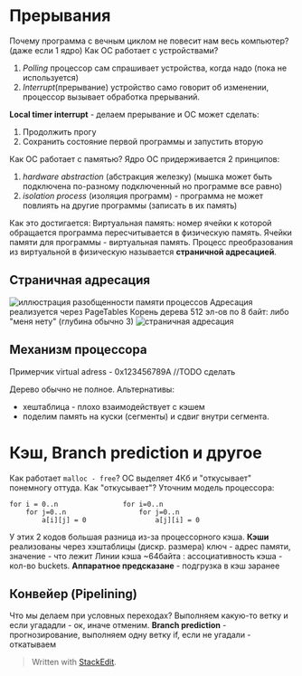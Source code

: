# Прерывания
Почему программа с вечным циклом не повесит нам весь компьютер? (даже если 1 ядро)
Как ОС работает с устройствами?
1. _Polling_ процессор сам спрашивает устройства, когда надо (пока не используется)
2. _Interrupt_(прерывание) устройство само говорит об изменении, процессор вызывает обработка прерываний.

**Local timer interrupt** - делаем прерывание и ОС может сделать:
1. Продолжить прогу
2. Сохранить состояние первой программы и запустить вторую

Как ОС работает с памятью? Ядро ОС придерживается 2 принципов:
1. _hardware abstraction_ (абстракция железку) (мышка может быть подключена по-разному подключенный но программе все равно)
2. _isolation process_ (изоляция программ) - программа не может повлиять на другие программы (записать в их память)

Как это достигается:
Виртуальная память: номер ячейки к которой обращается программа пересчитывается в физическую память.
Ячейки памяти для программы - виртуальная память.
Процесс преобразования из виртуальной в физическую называется **страничной адресацией**.
## Страничная адресация
![иллюстрация разобщенности памяти процессов](https://lh3.googleusercontent.com/3bjis4tFuLLCGRN9sWvT--CDxBqX90ePws2PA10Z4dAEFjZoQ20rPxe9TD9CwHecKRbxU5wH1a9N)
Адресация реализуется через PageTables
Корень дерева 512 эл-ов по 8 байт: либо "меня нету" (глубина обычно 3)
![страничная адресация](https://lh3.googleusercontent.com/Ab3UYTM8rGYbDegvJgYfX0dwrEud8KBbuFzydkEnW-knxajrZrc0kdqI5hWLzacxnyVn51DxOMwl)
## Механизм процессора
Примерчик 
virtual adress - 0x123456789A
//TODO сделать

Дерево обычно не полное.
Альтернативы:
* хештаблица - плохо взаимодействует с кэшем
* поделим память на куски (сегменты) и сдвиг внутри сегмента.

# Кэш, Branch prediction и другое
Как работает `malloc - free`? ОС выделяет 4Кб и "откусывает" понемногу оттуда. Как "откусывает"?
Уточним модель процессора:
```
for i = 0..n				for i=0..n
	for j=0..n					for j=0..n
		a[i][j] = 0 				a[j][i] = 0
```
У этих 2 кодов большая разница из-за процессорного кэша.
**Кэши** реализованы через хэштаблицы (дискр. размера) ключ - адрес памяти, значение - что лежит
Линии кэша ~64байта : ассоциативность кэша - кол-во buckets.
**Аппаратное предсказане** - подгрузка в кэш заранее
## Конвейер (Pipelining)
Что мы делаем при условных переходах? Выполняем какую-то ветку и если угададли - ок, иначе отменим.
**Branch prediction** - прогнозирование, выполняем одну ветку if, если не угадали - откатываем

> Written with [StackEdit](https://stackedit.io/).